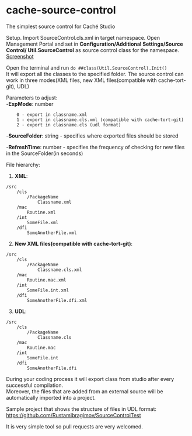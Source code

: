 # cache-source-control
The simplest source control for Caché Studio

Setup.
Import SourceControl.cls.xml in target namespace.
Open Management Portal and set in **Configuration/Additional Settings/Source Control/ Util.SourceControl** as source control class for the namespace.
[Screenshot](https://cloud.githubusercontent.com/assets/14019396/16948872/e1667516-4dbf-11e6-85b5-632cffdf2601.PNG)


Open the terminal and run `do ##class(Util.SourceControl).Init()`<br>
It will export all the classes to the specified folder. The source control can work in three modes(XML files, new XML files(compatible with cache-tort-git), UDL)

Parameters to adjust:<br>
-**ExpMode**: number
```
    0 - export in classname.xml 
    1 - export in classname.cls.xml (compatible with cache-tort-git)
    2 - export in classname.cls (udl format)
```
-**SourceFolder**: string - specifies where exported files should be stored

-**RefreshTime**: number - specifies the frequency of checking for new files in the SourceFolder(in seconds)


File hierarchy: 
1) **XML**:
```
/src
    /cls
        /PackageName
            Classname.xml
    /mac
        Routine.xml
    /int
        SomeFile.xml
    /dfi
        SomeAnotherFile.xml
```

2) **New XML files(compatible with cache-tort-git)**:
```
/src
    /cls
        /PackageName
            Classname.cls.xml
    /mac
        Routine.mac.xml
    /int
        SomeFile.int.xml
    /dfi 
        SomeAnotherFile.dfi.xml
```

3) **UDL**:
```
/src
    /cls
        /PackageName
            Classname.cls
    /mac
        Routine.mac
    /int
        SomeFile.int
    /dfi 
        SomeAnotherFile.dfi
```

During your coding process it will export class from studio after every successful compilation.<br>
Moreover, the files that are added from an external source will be automatically imported into a project.


Sample project that shows the structure of files in UDL format: https://github.com/RustamIbragimov/SourceControlTest


It is very simple tool so pull requests are very welcomed.
